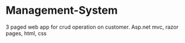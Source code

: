 # Management-System
3 paged web app for crud operation on customer. 
Asp.net mvc, razor pages, html, css
